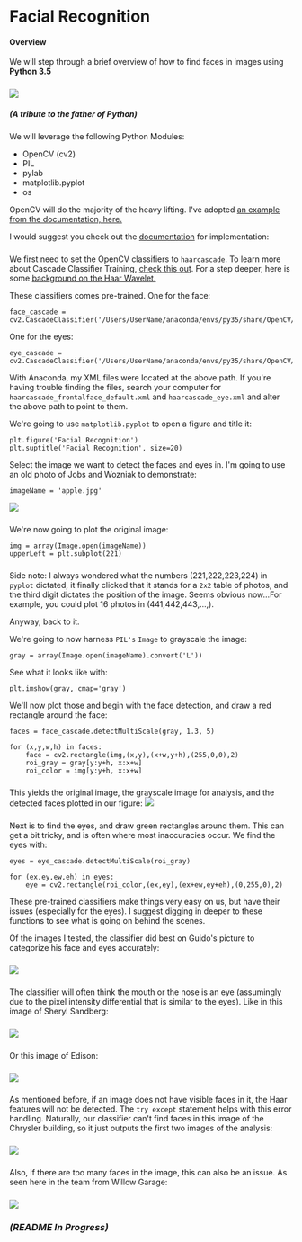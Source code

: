 # Facial Recognition

#### Overview

[//]: # (Image References)

[image1]: ./images/apple.jpg
[image2]: ./images/applefaceDetect.jpg
[image3]: ./images/chrysler.jpg
[image4]: ./images/chryslerfaceDetect.jpg
[image5]: ./images/edison.jpg
[image6]: ./images/edisonfaceDetect.jpg
[image7]: ./images/elon.jpg
[image8]: ./images/elonfaceDetect.jpg
[image9]: ./images/guido.jpg
[image10]: ./images/guidofaceDetect.jpg
[image11]: ./images/sandberg.jpg
[image12]: ./images/sandbergfaceDetect.jpg
[image13]: ./images/willow.jpg
[image14]: ./images/willowfaceDetect.jpg

We will step through a brief overview of how to find faces in images using **Python 3.5**
###
![][image10]

##### *(A tribute to the father of Python)*

###
We will leverage the following Python Modules:
- OpenCV (cv2)
- PIL
- pylab
- matplotlib.pyplot
- os

OpenCV will do the majority of the heavy lifting. I've adopted [an example from the documentation, here.](http://docs.opencv.org/3.0-beta/doc/py_tutorials/py_objdetect/py_face_detection/py_face_detection.html#face-detection)

I would suggest you check out the [documentation](http://docs.opencv.org/master/d6/d00/tutorial_py_root.html) for implementation: 
###

We first need to set the OpenCV classifiers to `haarcascade`. To learn more about Cascade Classifier Training, [check this out](http://docs.opencv.org/trunk/dc/d88/tutorial_traincascade.html). For a step deeper, here is some [background on the Haar Wavelet.](https://en.wikipedia.org/wiki/Haar_wavelet)

These classifiers comes pre-trained. One for the face:
```
face_cascade = cv2.CascadeClassifier('/Users/UserName/anaconda/envs/py35/share/OpenCV/haarcascades/haarcascade_frontalface_default.xml')
```
One for the eyes:
```
eye_cascade = cv2.CascadeClassifier('/Users/UserName/anaconda/envs/py35/share/OpenCV/haarcascades/haarcascade_eye.xml')
```        
With Anaconda, my XML files were located at the above path. If you're having trouble finding the files, search your computer for `haarcascade_frontalface_default.xml` and `haarcascade_eye.xml` and alter the above path to point to them.

We're going to use `matplotlib.pyplot` to open a figure and title it:

```
plt.figure('Facial Recognition')
plt.suptitle('Facial Recognition', size=20)
```

Select the image we want to detect the faces and eyes in. I'm going to use an old photo of Jobs and Wozniak to demonstrate:

```
imageName = 'apple.jpg'
```     
![][image1]

###
We're now going to plot the original image:
```
img = array(Image.open(imageName))
upperLeft = plt.subplot(221)
```
###
Side note: I always wondered what the numbers (221,222,223,224) in `pyplot` dictated, it finally clicked that it stands for a `2x2` table of photos, and the third digit dictates the position of the image. Seems obvious now...For example, you could plot 16 photos in (441,442,443,...,).

Anyway, back to it. 

We're going to now harness `PIL's` `Image` to grayscale the image:

```
gray = array(Image.open(imageName).convert('L'))
```
See what it looks like with:
```
plt.imshow(gray, cmap='gray')
```
We'll now plot those and begin with the face detection, and draw a red rectangle around the face:
```
faces = face_cascade.detectMultiScale(gray, 1.3, 5)
        
for (x,y,w,h) in faces:
    face = cv2.rectangle(img,(x,y),(x+w,y+h),(255,0,0),2)
    roi_gray = gray[y:y+h, x:x+w]
    roi_color = img[y:y+h, x:x+w]
```
###
This yields the original image, the grayscale image for analysis, and the detected faces plotted in our figure:
![][image2]
###
Next is to find the eyes, and draw green rectangles around them. This can get a bit tricky, and is often where most inaccuracies occur. We find the eyes with:
```
eyes = eye_cascade.detectMultiScale(roi_gray)

for (ex,ey,ew,eh) in eyes:
    eye = cv2.rectangle(roi_color,(ex,ey),(ex+ew,ey+eh),(0,255,0),2)
```
These pre-trained classifiers make things very easy on us, but have their issues (especially for the eyes). I suggest digging in deeper to these functions to see what is going on behind the scenes.

Of the images I tested, the classifier did best on Guido's picture to categorize his face and eyes accurately:
###
![][image10]
###
The classifier will often think the mouth or the nose is an eye (assumingly due to the pixel intensity differential that is similar to the eyes). Like in this image of Sheryl Sandberg:
###
![][image12]
###
Or this image of Edison:
###
![][image6]
###

As mentioned before, if an image does not have visible faces in it, the Haar features will not be detected. The `try except` statement helps with this error handling.  Naturally, our classifier can't find faces in this image of the Chrysler building, so it just outputs the first two images of the analysis:
###
![][image4]
###
Also, if there are too many faces in the image, this can also be an issue. As seen here in the team from Willow Garage:
###
![][image14]
###

### *(README In Progress)*

